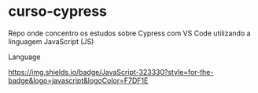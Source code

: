 # curso-cypress

Repo onde concentro os estudos sobre Cypress com VS Code utilizando a linguagem JavaScript (JS)

Language

https://img.shields.io/badge/JavaScript-323330?style=for-the-badge&logo=javascript&logoColor=F7DF1E
